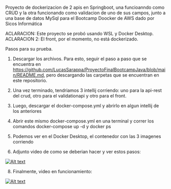Proyecto de dockerizacion de 2 apis en Springboot, una funcioanndo como CRUD  y la otra funcionando como validacion de uno de sus campos, junto a una base de datos MySql para el Bootcamp Doocker de AWS dado por Sicos Informática

ACLARACION: Este proyecto se probó usando WSL y Docker Desktop.
ACLARACION 2: El front, por el momento, no está dockerizado.

Pasos para su prueba.

1. Descargar los archivos. Para esto, seguir el paso a paso que se encuentra en https://github.com/LucasSarappa/ProyectoFinalBootcampJava/blob/main/README.md, pero descargando las carpetas que se encuentran en este repositorio.

2. Una vez terminado, tendriamos 3 intellij corriendo: uno para la api-rest del crud, otro para el validationapi y otro para el front.

3. Luego, descargar el docker-compose.yml y abrirlo en algun intellij de los anteriores

4. Abrir este mismo docker-compose.yml en una terminal y correr los comandos docker-compose up -d y docker ps

5. Podemos ver en el Docker Desktop, el contenedor con las 3 imagenes corriendo

6. Adjunto video de como se deberian hacer y ver estos pasos:

[![Alt text](https://img.youtube.com/vi/hWo770pqcns/0.jpg)](https://www.youtube.com/watch?v=hWo770pqcns)


8. Finalmente, video en funcionamiento:

[![Alt text](https://img.youtube.com/vi/C3n1Giwp3E4/0.jpg)](https://www.youtube.com/watch?v=C3n1Giwp3E4)


